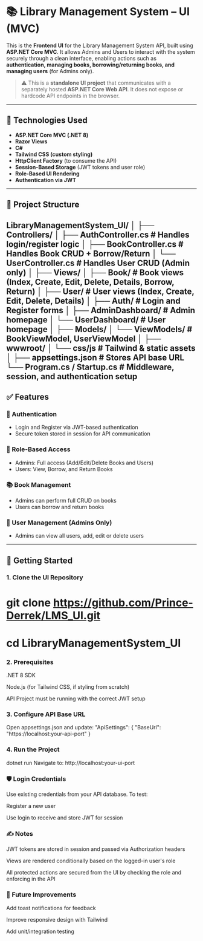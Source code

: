 # 📚 Library Management System – UI (MVC)

This is the **Frontend UI** for the Library Management System API, built using **ASP.NET Core MVC**. It allows Admins and Users to interact with the system securely through a clean interface, enabling actions such as **authentication, managing books, borrowing/returning books, and managing users** (for Admins only).

> ⚠️ This is a **standalone UI project** that communicates with a separately hosted **ASP.NET Core Web API**. It does not expose or hardcode API endpoints in the browser.

---

## 🔧 Technologies Used

- **ASP.NET Core MVC (.NET 8)**
- **Razor Views**
- **C#**
- **Tailwind CSS (custom styling)**
- **HttpClient Factory** (to consume the API)
- **Session-Based Storage** (JWT tokens and user role)
- **Role-Based UI Rendering**
- **Authentication via JWT**

---

## 📂 Project Structure

LibraryManagementSystem_UI/
│
├── Controllers/
│ ├── AuthController.cs # Handles login/register logic
│ ├── BookController.cs # Handles Book CRUD + Borrow/Return
│ └── UserController.cs # Handles User CRUD (Admin only)
│
├── Views/
│ ├── Book/ # Book views (Index, Create, Edit, Delete, Details, Borrow, Return)
│ ├── User/ # User views (Index, Create, Edit, Delete, Details)
│ ├── Auth/ # Login and Register forms
│ ├── AdminDashboard/ # Admin homepage
│ └── UserDashboard/ # User homepage
│
├── Models/
│ └── ViewModels/ # BookViewModel, UserViewModel
│
├── wwwroot/
│ └── css/js # Tailwind & static assets
│
├── appsettings.json # Stores API base URL
└── Program.cs / Startup.cs # Middleware, session, and authentication setup
---

## ✅ Features

### 🔐 Authentication
- Login and Register via JWT-based authentication
- Secure token stored in session for API communication

### 👥 Role-Based Access
- Admins: Full access (Add/Edit/Delete Books and Users)
- Users: View, Borrow, and Return Books

### 📚 Book Management
- Admins can perform full CRUD on books
- Users can borrow and return books

### 👤 User Management (Admins Only)
- Admins can view all users, add, edit or delete users

---

## 🚀 Getting Started

### 1. Clone the UI Repository

# git clone https://github.com/Prince-Derrek/LMS_UI.git
# cd LibraryManagementSystem_UI

### 2. Prerequisites
.NET 8 SDK

Node.js (for Tailwind CSS, if styling from scratch)

API Project must be running with the correct JWT setup

### 3. Configure API Base URL
Open appsettings.json and update:
"ApiSettings": {
  "BaseUrl": "https://localhost:your-api-port"
}
### 4. Run the Project
dotnet run
Navigate to: http://localhost:your-ui-port

### 🛡 Login Credentials
Use existing credentials from your API database. To test:

Register a new user

Use login to receive and store JWT for session

### ✍️ Notes
JWT tokens are stored in session and passed via Authorization headers

Views are rendered conditionally based on the logged-in user's role

All protected actions are secured from the UI by checking the role and enforcing in the API

### 📌 Future Improvements
Add toast notifications for feedback

Improve responsive design with Tailwind

Add unit/integration testing
